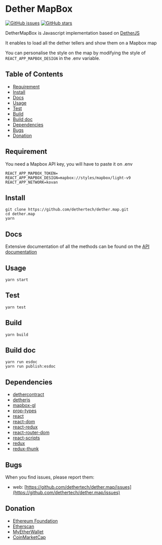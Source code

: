 # Dether MapBox

[![GitHub issues](https://img.shields.io/github/issues/dethertech/dether.map.svg)](https://github.com/dethertech/dether.map/issues)
[![GitHub stars](https://img.shields.io/github/stars/dethertech/dether.map.svg)](https://github.com/dethertech/dether.map/stargazers)


DetherMapBox is Javascript implementation based on [DetherJS](https://github.com/dethertech/dether.js)

It enables to load all the dether tellers and show them on a Mapbox map

You can personalise the style on the map by modifying the style of ``REACT_APP_MAPBOX_DESIGN`` in the .env variable.

## Table of Contents

* [Requirement](#requirement)
* [Install](#install)
* [Docs](#doc)
* [Usage](#Usage)
* [Test](#test)
* [Build](#build)
* [Build doc](#build-doc)
* [Dependencies](#dependencies)
* [Bugs](#bugs)
* [Donation](#donation)

## Requirement

You need a Mapbox API key, you will have to paste it on .env
```
REACT_APP_MAPBOX_TOKEN=
REACT_APP_MAPBOX_DESIGN=mapbox://styles/mapbox/light-v9
REACT_APP_NETWORK=kovan

```

## Install

```
git clone https://github.com/dethertech/dether.map.git
cd dether.map
yarn
```

## Docs

Extensive documentation of all the methods can be found on the [API documentation](https://dethertech.github.io/dether.map)

## Usage

```
yarn start
```

## Test
```
yarn test
```

## Build
```
yarn build
```

## Build doc
```
yarn run esdoc
yarn run publish:esdoc
```

## Dependencies

* [dethercontract](https://github.com/dethertech/dethercontracts.git)
* [detherjs](https://github.com/dethertech/dether.js)
* [mapbox-gl](https://github.com/mapbox/mapbox-gl-js)
* [prop-types](https://github.com/facebook/prop-types)
* [react](https://github.com/facebook/react)
* [react-dom](https://github.com/facebook/react)
* [react-redux](https://github.com/reactjs/react-redux)
* [react-router-dom](https://github.com/ReactTraining/react-router)
* [react-scripts](https://github.com/facebookincubator/create-react-app)
* [redux](https://github.com/reactjs/redux)
* [redux-thunk](https://github.com/gaearon/redux-thunk)

## Bugs

When you find issues, please report them:

* web: [https://github.com/dethertech/dether.map/issues](https://github.com/dethertech/dether.map/issues)


## Donation
* [Ethereum Foundation](https://ethereum.org/donate)
* [Etherscan](https://etherscan.io/address/0x71c7656ec7ab88b098defb751b7401b5f6d8976f)
* [MyEtherWallet](https://etherscan.io/address/0x7cB57B5A97eAbe94205C07890BE4c1aD31E486A8)
* [CoinMarketCap](https://etherscan.io/address/0x0074709077B8AE5a245E4ED161C971Dc4c3C8E2B)
